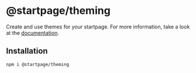 # @startpage/theming

Create and use themes for your startpage.
For more information, take a look at the [documentation](https://prettycoffee.github.io/startpage/#/theming).

## Installation

```
npm i @startpage/theming
```
